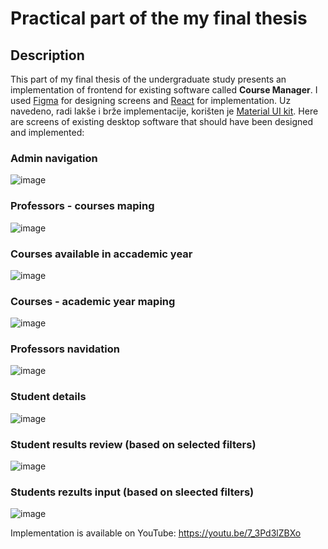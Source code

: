 # Practical part of the my final thesis

## Description

This part of my final thesis of the undergraduate study presents an implementation of frontend for existing software called **Course Manager**.
I used [Figma](https://www.figma.com/design/tNkcwDc8uMhCTxaxlyuGfu/Zavr%C5%A1ni?node-id=0-1&t=ZsnfUX5fvmRtk8d5-1) for designing screens and [React](https://react.dev/) for implementation. Uz navedeno, radi lakše i brže implementacije, korišten je [Material UI kit](https://mui.com/material-ui/).
Here are screens of existing desktop software that should have been designed and implemented:

### Admin navigation
![image](https://github.com/user-attachments/assets/c76c7442-de06-4782-b704-f4312b607867)

### Professors - courses maping
![image](https://github.com/user-attachments/assets/96b09263-cb2b-4a33-aca6-3ea4908ee8ae)

### Courses available in accademic year
![image](https://github.com/user-attachments/assets/9b719c0e-485a-48ea-a272-13d617081097)

### Courses - academic year maping
![image](https://github.com/user-attachments/assets/058e477a-a51f-4003-a7e5-54e05a2f1d63)

### Professors navidation
![image](https://github.com/user-attachments/assets/e6b3212c-7597-440e-9be0-9ac8e31c0365)

### Student details
![image](https://github.com/user-attachments/assets/b20568aa-d58a-47ac-b9e2-eae878a5e44d)

### Student results review (based on selected filters)
![image](https://github.com/user-attachments/assets/bd121da1-5d15-48d6-8394-6a54362f4a44)

### Students rezults input (based on sleected filters)
![image](https://github.com/user-attachments/assets/d9994596-3060-47c4-bc87-729c2bc963a3)


Implementation is available on YouTube: https://youtu.be/7_3Pd3lZBXo
